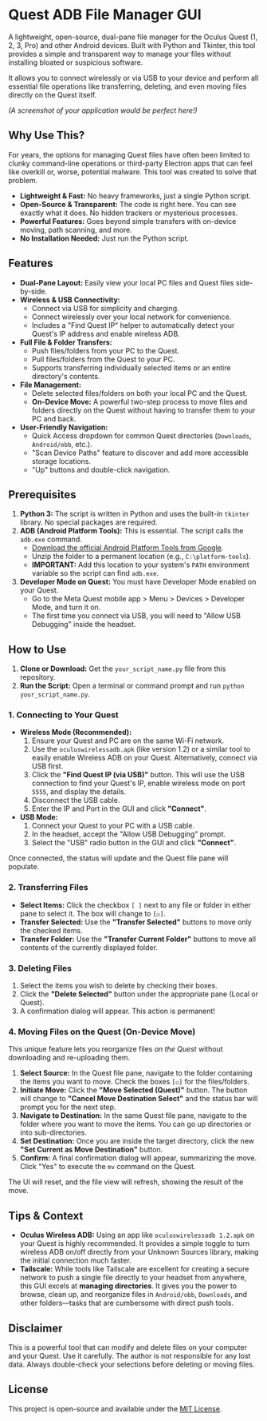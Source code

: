 # Quest ADB File Manager GUI

A lightweight, open-source, dual-pane file manager for the Oculus Quest (1, 2, 3, Pro) and other Android devices. Built with Python and Tkinter, this tool provides a simple and transparent way to manage your files without installing bloated or suspicious software.

It allows you to connect wirelessly or via USB to your device and perform all essential file operations like transferring, deleting, and even moving files directly on the Quest itself.


*(A screenshot of your application would be perfect here!)*

## Why Use This?

For years, the options for managing Quest files have often been limited to clunky command-line operations or third-party Electron apps that can feel like overkill or, worse, potential malware. This tool was created to solve that problem.

-   **Lightweight & Fast:** No heavy frameworks, just a single Python script.
-   **Open-Source & Transparent:** The code is right here. You can see exactly what it does. No hidden trackers or mysterious processes.
-   **Powerful Features:** Goes beyond simple transfers with on-device moving, path scanning, and more.
-   **No Installation Needed:** Just run the Python script.

## Features

-   **Dual-Pane Layout:** Easily view your local PC files and Quest files side-by-side.
-   **Wireless & USB Connectivity:**
    -   Connect via USB for simplicity and charging.
    -   Connect wirelessly over your local network for convenience.
    -   Includes a "Find Quest IP" helper to automatically detect your Quest's IP address and enable wireless ADB.
-   **Full File & Folder Transfers:**
    -   Push files/folders from your PC to the Quest.
    -   Pull files/folders from the Quest to your PC.
    -   Supports transferring individually selected items or an entire directory's contents.
-   **File Management:**
    -   Delete selected files/folders on both your local PC and the Quest.
    -   **On-Device Move:** A powerful two-step process to move files and folders directly on the Quest without having to transfer them to your PC and back.
-   **User-Friendly Navigation:**
    -   Quick Access dropdown for common Quest directories (`Downloads`, `Android/obb`, etc.).
    -   "Scan Device Paths" feature to discover and add more accessible storage locations.
    -   "Up" buttons and double-click navigation.

## Prerequisites

1.  **Python 3:** The script is written in Python and uses the built-in `tkinter` library. No special packages are required.
2.  **ADB (Android Platform Tools):** This is essential. The script calls the `adb.exe` command.
    -   [Download the official Android Platform Tools from Google](https://developer.android.com/studio/releases/platform-tools).
    -   Unzip the folder to a permanent location (e.g., `C:\platform-tools`).
    -   **IMPORTANT:** Add this location to your system's `PATH` environment variable so the script can find `adb.exe`.
3.  **Developer Mode on Quest:** You must have Developer Mode enabled on your Quest.
    -   Go to the Meta Quest mobile app > Menu > Devices > Developer Mode, and turn it on.
    -   The first time you connect via USB, you will need to "Allow USB Debugging" inside the headset.

## How to Use

1.  **Clone or Download:** Get the `your_script_name.py` file from this repository.
2.  **Run the Script:** Open a terminal or command prompt and run `python your_script_name.py`.

### 1. Connecting to Your Quest

-   **Wireless Mode (Recommended):**
    1.  Ensure your Quest and PC are on the same Wi-Fi network.
    2.  Use the `oculuswirelessadb.apk` (like version 1.2) or a similar tool to easily enable Wireless ADB on your Quest. Alternatively, connect via USB first.
    3.  Click the **"Find Quest IP (via USB)"** button. This will use the USB connection to find your Quest's IP, enable wireless mode on port `5555`, and display the details.
    4.  Disconnect the USB cable.
    5.  Enter the IP and Port in the GUI and click **"Connect"**.
-   **USB Mode:**
    1.  Connect your Quest to your PC with a USB cable.
    2.  In the headset, accept the "Allow USB Debugging" prompt.
    3.  Select the "USB" radio button in the GUI and click **"Connect"**.

Once connected, the status will update and the Quest file pane will populate.

### 2. Transferring Files

-   **Select Items:** Click the checkbox `[ ]` next to any file or folder in either pane to select it. The box will change to `[☑]`.
-   **Transfer Selected:** Use the **"Transfer Selected"** buttons to move only the checked items.
-   **Transfer Folder:** Use the **"Transfer Current Folder"** buttons to move all contents of the currently displayed folder.

### 3. Deleting Files

1.  Select the items you wish to delete by checking their boxes.
2.  Click the **"Delete Selected"** button under the appropriate pane (Local or Quest).
3.  A confirmation dialog will appear. This action is permanent!

### 4. Moving Files on the Quest (On-Device Move)

This unique feature lets you reorganize files *on the Quest* without downloading and re-uploading them.

1.  **Select Source:** In the Quest file pane, navigate to the folder containing the items you want to move. Check the boxes `[☑]` for the files/folders.
2.  **Initiate Move:** Click the **"Move Selected (Quest)"** button. The button will change to **"Cancel Move Destination Select"** and the status bar will prompt you for the next step.
3.  **Navigate to Destination:** In the same Quest file pane, navigate to the folder where you want to move the items. You can go up directories or into sub-directories.
4.  **Set Destination:** Once you are inside the target directory, click the new **"Set Current as Move Destination"** button.
5.  **Confirm:** A final confirmation dialog will appear, summarizing the move. Click "Yes" to execute the `mv` command on the Quest.

The UI will reset, and the file view will refresh, showing the result of the move.

## Tips & Context

-   **Oculus Wireless ADB:** Using an app like `oculuswirelessadb 1.2.apk` on your Quest is highly recommended. It provides a simple toggle to turn wireless ADB on/off directly from your Unknown Sources library, making the initial connection much faster.
-   **Tailscale:** While tools like Tailscale are excellent for creating a secure network to push a single file directly to your headset from anywhere, this GUI excels at **managing directories**. It gives you the power to browse, clean up, and reorganize files in `Android/obb`, `Downloads`, and other folders—tasks that are cumbersome with direct push tools.

## Disclaimer

This is a powerful tool that can modify and delete files on your computer and your Quest. Use it carefully. The author is not responsible for any lost data. Always double-check your selections before deleting or moving files.

## License

This project is open-source and available under the [MIT License](LICENSE.md).
